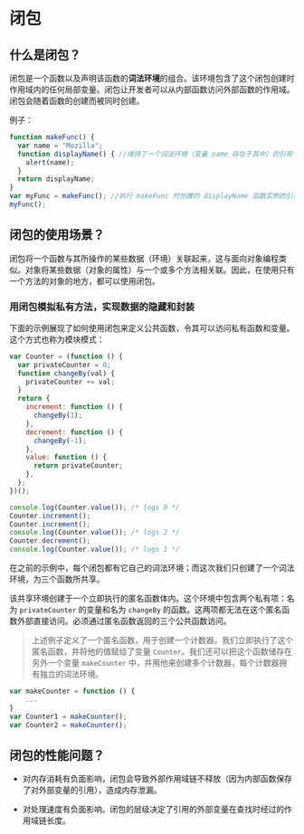# 闭包

## 什么是闭包？

闭包是一个函数以及声明该函数的**词法环境**的组合。该环境包含了这个闭包创建时作用域内的任何局部变量。闭包让开发者可以从内部函数访问外部函数的作用域。闭包会随着函数的创建而被同时创建。

例子：

```javascript
function makeFunc() {
  var name = "Mozilla";
  function displayName() { //维持了一个词法环境（变量 name 存在于其中）的引用
    alert(name);
  }
  return displayName;
}
var myFunc = makeFunc(); //执行 makeFunc 时创建的 displayName 函数实例的引用
myFunc();
```

## 闭包的使用场景？

闭包将一个函数与其所操作的某些数据（环境）关联起来，这与面向对象编程类似。对象将某些数据（对象的属性）与一个或多个方法相关联。因此，在使用只有一个方法的对象的地方，都可以使用闭包。

### 用闭包模拟私有方法，实现数据的隐藏和封装

下面的示例展现了如何使用闭包来定义公共函数，令其可以访问私有函数和变量。这个方式也称为模块模式：

```javascript
var Counter = (function () {
  var privateCounter = 0;
  function changeBy(val) {
    privateCounter += val;
  }
  return {
    increment: function () {
      changeBy(1);
    },
    decrement: function () {
      changeBy(-1);
    },
    value: function () {
      return privateCounter;
    },
  };
})();

console.log(Counter.value()); /* logs 0 */
Counter.increment();
Counter.increment();
console.log(Counter.value()); /* logs 2 */
Counter.decrement();
console.log(Counter.value()); /* logs 1 */
```

在之前的示例中，每个闭包都有它自己的词法环境；而这次我们只创建了一个词法环境，为三个函数所共享。

该共享环境创建于一个立即执行的匿名函数体内。这个环境中包含两个私有项：名为 `privateCounter` 的变量和名为 `changeBy` 的函数。这两项都无法在这个匿名函数外部直接访问。必须通过匿名函数返回的三个公共函数访问。

> 上述例子定义了一个匿名函数，用于创建一个计数器。我们立即执行了这个匿名函数，并将他的值赋给了变量 `Counter`。我们还可以把这个函数储存在另外一个变量 `makeCounter` 中，并用他来创建多个计数器，每个计数器拥有独立的词法环境。

```javascript
var makeCounter = function () {
    ...
}
var Counter1 = makeCounter();
var Counter2 = makeCounter();
```

## 闭包的性能问题？

* 对内存消耗有负面影响，闭包会导致外部作用域链不释放（因为内部函数保存了对外部变量的引用），造成内存泄漏。

* 对处理速度有负面影响。闭包的层级决定了引用的外部变量在查找时经过的作用域链长度。